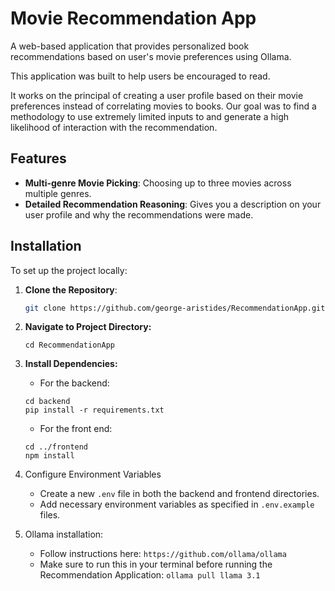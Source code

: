 # Movie Recommendation App

A web-based application that provides personalized book recommendations based on user's movie preferences using Ollama.

This application was built to help users be encouraged to read.

It works on the principal of creating a user profile based on their movie preferences instead of correlating movies to books. Our goal was to find a methodology to use extremely limited inputs to and generate a high likelihood of interaction with the recommendation.

## Features

- **Multi-genre Movie Picking**: Choosing up to three movies across multiple genres.
- **Detailed Recommendation Reasoning**: Gives you a description on your user profile and why the recommendations were made.

## Installation

To set up the project locally:

1. **Clone the Repository**:
   ```bash
   git clone https://github.com/george-aristides/RecommendationApp.git
2. **Navigate to Project Directory:**
    ```
    cd RecommendationApp
3. **Install Dependencies:**
    - For the backend:
    ```
    cd backend
    pip install -r requirements.txt
    ```
    - For the front end:
    ```
    cd ../frontend
    npm install
    ```
4. Configure Environment Variables
    - Create a new ```.env``` file in both the backend and frontend directories.
    - Add necessary environment variables as specified in ```.env.example``` files.

5. Ollama installation:
    - Follow instructions here:
    ```https://github.com/ollama/ollama```
    - Make sure to run this in your terminal before running the Recommendation Application:
    ```ollama pull llama 3.1```

